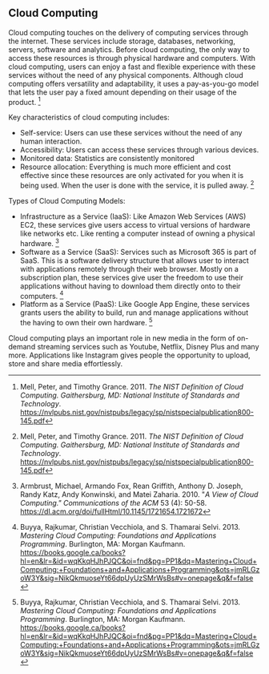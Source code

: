 ## Cloud Computing

Cloud computing touches on the delivery of computing services through the internet. These services include storage, databases, networking, servers, software and analytics. Before cloud computing, the only way to access these resources is through physical hardware and computers. With cloud computing, users can enjoy a fast and flexible experience with these services without the need of any physical components. Although cloud computing offers versatility and adaptability, it uses a pay-as-you-go model that lets the user pay a fixed amount depending on their usage of the product. [^mell2011]

Key characteristics of cloud computing includes: 
-	Self-service: Users can use these services without the need of any human interaction.
-	Accessibility: Users can access these services through various devices.
-	Monitored data: Statistics are consistently monitored 
-	Resource allocation: Everything is much more efficient and cost effective since these resources are only activated for you when it is being used. When the user is done with the service, it is pulled away. [^mell2011]

Types of Cloud Computing Models:
-	Infrastructure as a Service (IaaS): Like Amazon Web Services (AWS) EC2, these services give users access to virtual versions of hardware like networks etc. Like renting a computer instead of owning a physical hardware. [^armbrust2010]
-	Software as a Service (SaaS): Services such as Microsoft 365 is part of SaaS. This is a software delivery structure that allows user to interact with applications remotely through their web browser. Mostly on a subscription plan, these services give user the freedom to use their applications without having to download them directly onto to their computers. [^buyya2013]
-	Platform as a Service (PaaS): Like Google App Engine, these services grants users the ability to build, run and manage applications without the having to own their own hardware. [^buyya2013]

Cloud computing plays an important role in new media in the form of on-demand streaming services such as Youtube, Netflix, Disney Plus and many more. Applications like Instagram gives people the opportunity to upload, store and share media effortlessly.

[^buyya2013]: Buyya, Rajkumar, Christian Vecchiola, and S. Thamarai Selvi. 2013. _Mastering Cloud Computing: Foundations and Applications Programming_. Burlington, MA: Morgan Kaufmann. https://books.google.ca/books?hl=en&lr=&id=wqKkqHJhPJQC&oi=fnd&pg=PP1&dq=Mastering+Cloud+Computing:+Foundations+and+Applications+Programming&ots=jmRLGzoW3Y&sig=NikQkmuoseYt66dpUyUzSMrWsBs#v=onepage&q&f=false
[^mell2011]: Mell, Peter, and Timothy Grance. 2011. _The NIST Definition of Cloud Computing. Gaithersburg, MD: National Institute of Standards and Technology_. https://nvlpubs.nist.gov/nistpubs/legacy/sp/nistspecialpublication800-145.pdf
[^armbrust2010]: Armbrust, Michael, Armando Fox, Rean Griffith, Anthony D. Joseph, Randy Katz, Andy Konwinski, and Matei Zaharia. 2010. "_A View of Cloud Computing." Communications of the ACM_ 53 (4): 50-58. https://dl.acm.org/doi/fullHtml/10.1145/1721654.1721672

